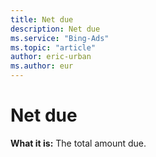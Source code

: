 ```yaml
---
title: Net due
description: Net due
ms.service: "Bing-Ads"
ms.topic: "article"
author: eric-urban
ms.author: eur
---
```


# Net due

**What it is:**     The total amount due.


